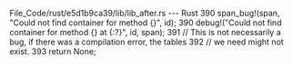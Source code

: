 File_Code/rust/e5d1b9ca39/lib/lib_after.rs --- Rust
390                     span_bug!(span, "Could not find container for method {}", id);                                                                       390                     debug!("Could not find container for method {} at {:?}", id, span);
                                                                                                                                                             391                     // This is not necessarily a bug, if there was a compilation error, the tables
                                                                                                                                                             392                     // we need might not exist.
                                                                                                                                                             393                     return None;

